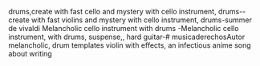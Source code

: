 drums,create with fast cello and mystery with cello instrument, drums--create with fast violins and mystery with cello instrument, drums-summer de vivaldi   Melancholic cello instrument with drums -Melancholic cello instrument, with drums, suspense,, hard guitar-# musicaderechosAutor
 melancholic, drum templates violin with   effects, 
 an infectious anime song about writing 
